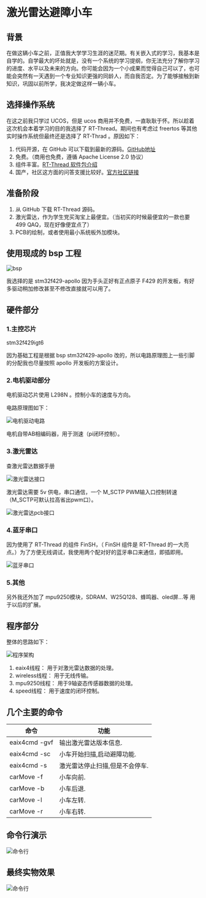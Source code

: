 # 激光雷达避障小车 #

## 背景 ##

在做这辆小车之前，正值我大学学习生涯的迷茫期。有关嵌入式的学习，我基本是自学的。自学最大的坏处就是，没有一个系统的学习提纲，你无法充分了解你学习的进度、水平以及未来的方向。你可能会因为一个小成果而觉得自己可以了，也可能会突然有一天遇到一个专业知识更强的同龄人，而自我否定。为了能够接触到新知识，巩固以前所学，我决定做这样一辆小车。
## 选择操作系统 ##

在这之前我只学过 UCOS，但是 ucos 商用并不免费，一直耿耿于怀。所以趁着这次机会本着学习的目的我选择了 RT-Thread。期间也有考虑过 freertos 等其他实时操作系统但最终还是选择了 RT-Thrad 。原因如下：
 1. 代码开源，在 GitHub 可以下载到最新的源码。[GitHub地址](https://github.com/RT-Thread/rt-thread.git)
 2. 免费。（商用也免费，遵循 Apache License 2.0 协议）
 3. 组件丰富。[RT-Thread 软件包介绍](https://www.rt-thread.org/document/site/submodules/README/)
 4. 国产，社区这方面的问答支援比较好。[官方社区链接](https://www.rt-thread.org/qa/forum.php)

## 准备阶段 ##

 1. 从 GitHub 下载 RT-Thread 源码。
 2. 激光雷达，作为学生党买淘宝上最便宜。（当初买的时候最便宜的一款也要 499 QAQ，现在好像便宜点了）
 3. PCB的绘制，或者使用最小系统板外加模块。

 ## 使用现成的 bsp 工程 ##

 ![bsp](./picture/bsp选择.png)

 我选择的是 stm32f429-apollo 因为手头正好有正点原子 F429 的开发板，有好多驱动稍加修改甚至不修改直接就可以用了。

## 硬件部分 ##

### 1.主控芯片 ###

 stm32f429igt6

因为基础工程是根据 bsp stm32f429-apollo 改的，所以电路原理图上一些引脚的分配我也尽量按照 apollo 开发板的方案设计。

### 2.电机驱动部分 ###

电机驱动芯片使用 L298N 。控制小车的速度与方向。

电路原理图如下：

 ![电机驱动电路](./picture/电机驱动电路.png)

 电机自带AB相编码器，用于测速（pi闭环控制）。

### 3.激光雷达 ###

 查激光雷达数据手册

 ![激光雷达接口](./picture/激光雷达接口.png)

 激光雷达需要 5v 供电，串口通信，一个 M_SCTP PWM输入口控制转速（M_SCTP可默认拉高省出pwm口）。

![激光雷达pcb接口](./picture/激光雷达pcb接口.png)
 
### 4.蓝牙串口 ###

  因为使用了 RT-Thread 的组件 FinSH，（ FinSH 组件是 RT-Thread 的一大亮点。）为了方便无线调试，我使用两个配对好的蓝牙串口来通信，即插即用。

  ![蓝牙串口](./picture/蓝牙pcb接口.png)

### 5.其他 ###

另外我还外加了 mpu9250模块，SDRAM、W25Q128、蜂鸣器、oled屏...等 用于以后的扩展。

## 程序部分 ##

整体的思路如下：

 ![程序架构](./picture/软件结构.png)

 1. eaix4线程： 用于对激光雷达数据的处理。
 2. wireless线程： 用于无线传输。
 3. mpu9250线程： 用于9轴姿态传感器数据的处理。
 4. speed线程： 用于速度的闭环控制。

## 几个主要的命令 ##

| 命令| 功能                   |
| ---------- | ---------------------------- |
|eaix4cmd -gvf   | 输出激光雷达版本信息.|
|eaix4cmd -sc    | 小车开始扫描,启动避障功能.|
|eaix4cmd -s     | 激光雷达停止扫描,但是不会停车.|
|carMove  -f     | 小车向前.|
|carMove  -b     | 小车后退.|
|carMove  -l     | 小车左转.|
|carMove  -r    |  小车右转.|

## 命令行演示 ##

 ![命令行](./picture/命令行操作.gif)
 
## 最终实物效果 ##

 ![命令行](./picture/效果演示.gif)